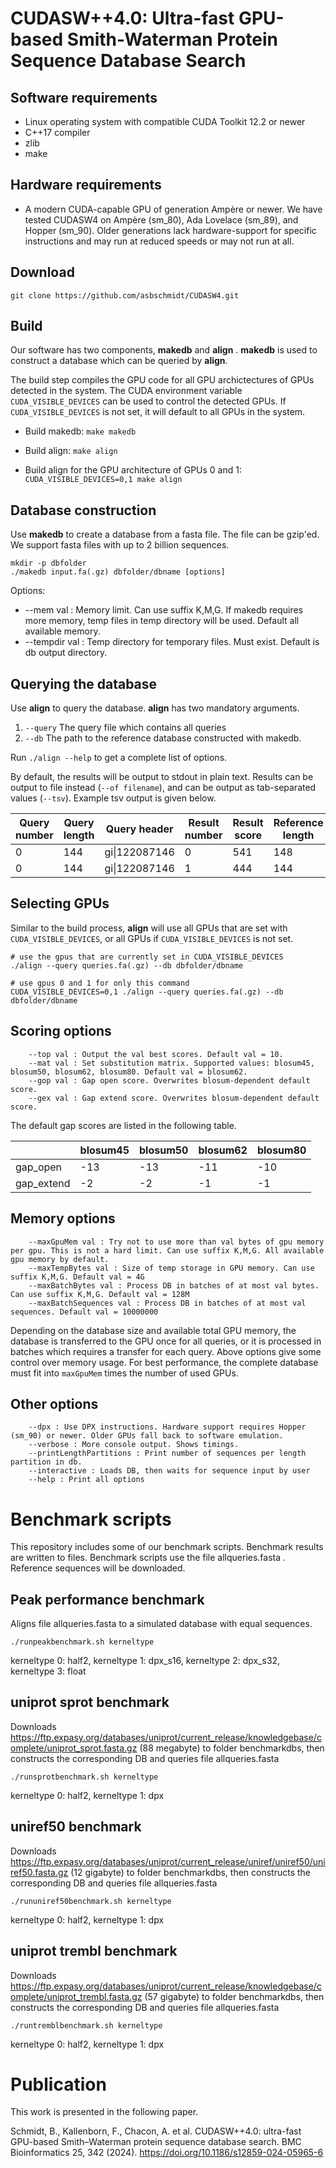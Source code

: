 




# CUDASW++4.0: Ultra-fast GPU-based Smith-Waterman Protein Sequence Database Search


## Software requirements
* Linux operating system with compatible CUDA Toolkit 12.2 or newer
* C++17 compiler
* zlib
* make

## Hardware requirements
*   A modern CUDA-capable GPU of generation Ampère or newer. We have tested CUDASW4 on Ampère (sm_80), Ada Lovelace (sm_89), and Hopper (sm_90). Older generations lack hardware-support for specific instructions and may run at reduced speeds or may not run at all.


## Download
`git clone https://github.com/asbschmidt/CUDASW4.git`

## Build
Our software has two components, **makedb** and **align** . **makedb** is used to construct a database which can be queried by **align**.

The build step compiles the GPU code for all GPU archictectures of GPUs detected in the system. The CUDA environment variable `CUDA_VISIBLE_DEVICES` can be used to control the detected GPUs. If `CUDA_VISIBLE_DEVICES` is not set, it will default to all GPUs in the system.

* Build makedb: `make makedb`

* Build align: `make align`

* Build align for the GPU architecture of GPUs 0 and 1: `CUDA_VISIBLE_DEVICES=0,1 make align`

## Database construction
Use **makedb** to create a database from a fasta file. The file can be gzip'ed.
We support fasta files with up to 2 billion sequences.

```
mkdir -p dbfolder
./makedb input.fa(.gz) dbfolder/dbname [options]
```

Options:
* --mem val : Memory limit. Can use suffix K,M,G. If makedb requires more memory, temp files in temp directory will be used. Default all available memory.
* --tempdir val : Temp directory for temporary files. Must exist. Default is db output directory.



## Querying the database
Use **align** to query the database. **align** has two mandatory arguments. 
1. `--query` The query file which contains all queries
2. `--db` The path to the reference database constructed with makedb. 

Run `./align --help` to get a complete list of options.

By default, the results will be output to stdout in plain text. Results can be output to file instead (`--of filename`), and can be output as tab-separated values (`--tsv`). Example tsv output is given below.

| Query number | Query length | Query header | Result number | Result score | Reference length | Reference header | Reference ID in DB |
|------------|------------|------------|------------|------------|------------| ------------|------------|
| 0 | 144 | gi\|122087146 | 0 | 541 | 148 | UniRef50_P02233 | 23128215 |
| 0 | 144 | gi\|122087146 | 1 | 444 | 144 | UniRef50_P02238  | 22381647 |


## Selecting GPUs
Similar to the build process, **align** will use all GPUs that are set with `CUDA_VISIBLE_DEVICES`, or all GPUs if `CUDA_VISIBLE_DEVICES` is not set. 

```
# use the gpus that are currently set in CUDA_VISIBLE_DEVICES
./align --query queries.fa(.gz) --db dbfolder/dbname

# use gpus 0 and 1 for only this command
CUDA_VISIBLE_DEVICES=0,1 ./align --query queries.fa(.gz) --db dbfolder/dbname
```

## Scoring options

```
    --top val : Output the val best scores. Default val = 10.
    --mat val : Set substitution matrix. Supported values: blosum45, blosum50, blosum62, blosum80. Default val = blosum62.
    --gop val : Gap open score. Overwrites blosum-dependent default score.
    --gex val : Gap extend score. Overwrites blosum-dependent default score.
```

The default gap scores are listed in the following table.

|            | blosum45 | blosum50 | blosum62 | blosum80 |
|------------|----------|----------|----------|----------|
| gap_open   | -13      | -13      | -11      | -10      |
| gap_extend | -2       | -2       | -1       | -1       |

## Memory options

```
    --maxGpuMem val : Try not to use more than val bytes of gpu memory per gpu. This is not a hard limit. Can use suffix K,M,G. All available gpu memory by default.
    --maxTempBytes val : Size of temp storage in GPU memory. Can use suffix K,M,G. Default val = 4G
    --maxBatchBytes val : Process DB in batches of at most val bytes. Can use suffix K,M,G. Default val = 128M
    --maxBatchSequences val : Process DB in batches of at most val sequences. Default val = 10000000
```

Depending on the database size and available total GPU memory, the database is transferred to the GPU once for all queries, or it is processed in batches which requires a transfer for each query. Above options give some control over memory usage. For best performance, the complete database must fit into `maxGpuMem` times the number of used GPUs.

## Other options
```
    --dpx : Use DPX instructions. Hardware support requires Hopper (sm_90) or newer. Older GPUs fall back to software emulation.
    --verbose : More console output. Shows timings.
    --printLengthPartitions : Print number of sequences per length partition in db.
    --interactive : Loads DB, then waits for sequence input by user
    --help : Print all options
```


# Benchmark scripts

This repository includes some of our benchmark scripts. Benchmark results are written to files. Benchmark scripts use the file allqueries.fasta . Reference sequences will be downloaded.

## Peak performance benchmark
Aligns file allqueries.fasta to a simulated database with equal sequences.

`./runpeakbenchmark.sh kerneltype`

kerneltype 0: half2, kerneltype 1: dpx_s16, kerneltype 2: dpx_s32, kerneltype 3: float

## uniprot sprot benchmark
Downloads https://ftp.expasy.org/databases/uniprot/current_release/knowledgebase/complete/uniprot_sprot.fasta.gz (88 megabyte) to folder benchmarkdbs, then constructs the corresponding DB and queries file allqueries.fasta 

`./runsprotbenchmark.sh kerneltype`

kerneltype 0: half2, kerneltype 1: dpx

## uniref50 benchmark
Downloads https://ftp.expasy.org/databases/uniprot/current_release/uniref/uniref50/uniref50.fasta.gz (12 gigabyte) to folder benchmarkdbs, then constructs the corresponding DB and queries file allqueries.fasta 

`./rununiref50benchmark.sh kerneltype`

kerneltype 0: half2, kerneltype 1: dpx

## uniprot trembl benchmark
Downloads https://ftp.expasy.org/databases/uniprot/current_release/knowledgebase/complete/uniprot_trembl.fasta.gz (57 gigabyte) to folder benchmarkdbs, then constructs the corresponding DB and queries file allqueries.fasta 

`./runtremblbenchmark.sh kerneltype`

kerneltype 0: half2, kerneltype 1: dpx


# Publication
This work is presented in the following paper.

Schmidt, B., Kallenborn, F., Chacon, A. et al. CUDASW++4.0: ultra-fast GPU-based Smith–Waterman protein sequence database search. BMC Bioinformatics 25, 342 (2024). https://doi.org/10.1186/s12859-024-05965-6

